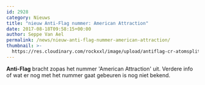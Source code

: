 ```yaml
---
id: 2928
category: Nieuws
title: "nieuw Anti-Flag nummer: American Attraction"
date: 2017-08-18T09:58:15+00:00
author: Seppe Van Ael
permalink: /news/nieuw-anti-flag-nummer-american-attraction/
thumbnail: >-
  https://res.cloudinary.com/rockxxl/image/upload/antiflag-cr-atomsplitter-billboard-1548.jpg
---
```

**Anti-Flag** bracht zopas het nummer 'American Attraction' uit. Verdere info of wat er nog met het nummer gaat gebeuren is nog niet bekend.
